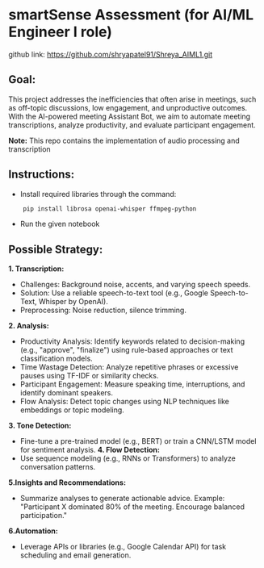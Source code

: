 
# smartSense Assessment (for AI/ML Engineer I role)
github link: https://github.com/shryapatel91/Shreya_AIML1.git

## Goal: 
This project addresses the inefficiencies that often arise in meetings, such as off-topic discussions, low
engagement, and unproductive outcomes. With the AI-powered meeting Assistant Bot, we aim to
automate meeting transcriptions, analyze productivity, and evaluate participant engagement.


**Note:** This repo contains the implementation of audio processing and transcription

## Instructions:

- Install required libraries through the command:
```bash
    pip install librosa openai-whisper ffmpeg-python
```
- Run the given notebook


## Possible Strategy:
**1. Transcription:**

- Challenges: Background noise, accents, and varying speech speeds.
- Solution: Use a reliable speech-to-text tool (e.g., Google Speech-to-Text, Whisper by OpenAI).
- Preprocessing: Noise reduction, silence trimming.

**2. Analysis:**

- Productivity Analysis: Identify keywords related to decision-making (e.g., "approve", "finalize") using rule-based approaches or text classification models.
- Time Wastage Detection: Analyze repetitive phrases or excessive pauses using TF-IDF or similarity checks.
- Participant Engagement: Measure speaking time, interruptions, and identify dominant speakers.
- Flow Analysis: Detect topic changes using NLP techniques like embeddings or topic modeling.

**3. Tone Detection:**
- Fine-tune a pre-trained model (e.g., BERT) or train a CNN/LSTM model for sentiment analysis.
**4. Flow Detection:**
- Use sequence modeling (e.g., RNNs or Transformers) to analyze conversation patterns.

**5.Insights and Recommendations:**

- Summarize analyses to generate actionable advice. Example: "Participant X dominated 80% of the meeting. Encourage balanced participation."

**6.Automation:**

- Leverage APIs or libraries (e.g., Google Calendar API) for task scheduling and email generation.
